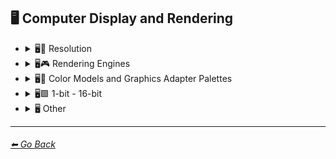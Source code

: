 ## 🖥 Computer Display and Rendering

- <details><summary>🖥📐 Resolution</summary>

    | Keyword        | Example      |
    | ------------- |:-------------:|
    |4k| <img src="https://github.com/willwulfken/MidJourney-Styles-and-Keywords/blob/main/MidJourney%20Styles%20(sphere)/sphere_4k.png?raw=true" width="256" /> | 
    |8k| <img src="https://github.com/willwulfken/MidJourney-Styles-and-Keywords/blob/main/MidJourney%20Styles%20(sphere)/sphere_8k.png?raw=true" width="256" /> | 
    |16k| <img src="https://github.com/willwulfken/MidJourney-Styles-and-Keywords/blob/main/MidJourney%20Styles%20(sphere)/sphere_16k.png?raw=true" width="256" /> |
	|Megapixel| <img src="https://github.com/willwulfken/MidJourney-Styles-and-Keywords/blob/main/MidJourney%20Styles%20(sphere)/sphere_Megapixel.png?raw=true" width="256" /> |

    </details>


- <details><summary>🖥🎮 Rendering Engines</summary>

    | Keyword        | Example      |
    | ------------- |:-------------:|
    |Cinema4D| <img src="https://github.com/willwulfken/MidJourney-Styles-and-Keywords/blob/main/MidJourney%20Styles%20(sphere)/sphere_Cinema4D.png?raw=true" width="256" /> |
    |C4d| <img src="https://github.com/willwulfken/MidJourney-Styles-and-Keywords/blob/main/MidJourney%20Styles%20(sphere)/sphere_c4d.png?raw=truehttps://github.com/willwulfken/MidJourney-Styles-and-Keywords/blob/main/MidJourney%20Styles%20(sphere)/sphere_c4d.png?raw=true" width="256" /> | 
    |Octane| <img src="https://github.com/willwulfken/MidJourney-Styles-and-Keywords/blob/main/MidJourney%20Styles%20(sphere)/sphere_octane.png?raw=true" width="256" /> | 
    |Unreal Engine| <img src="https://github.com/willwulfken/MidJourney-Styles-and-Keywords/blob/main/MidJourney%20Styles%20(sphere)/sphere_unrealengine.png?raw=true" width="256" /> | 
    |Unity Engine| <img src="https://github.com/willwulfken/MidJourney-Styles-and-Keywords/blob/main/MidJourney%20Styles%20(sphere)/sphere_unityengine.png?raw=true" width="256" /> | 
    |Rendered in Houdini| <img src="https://github.com/willwulfken/MidJourney-Styles-and-Keywords/blob/main/MidJourney%20Styles%20(sphere)/sphere_RenderedInHoudini.png?raw=true" width="256" /> |
	|Houdini-Render| <img src="https://github.com/willwulfken/MidJourney-Styles-and-Keywords/blob/main/MidJourney%20Styles%20(sphere)/sphere_Houdini-Render.png?raw=true" width="256" /> |
    |Cycles Render| <img src="https://github.com/willwulfken/MidJourney-Styles-and-Keywords/blob/main/MidJourney%20Styles%20(sphere)/sphere_cyclesrender.png?raw=true" width="256" /> | 
    |Blender Render| <img src="https://github.com/willwulfken/MidJourney-Styles-and-Keywords/blob/main/MidJourney%20Styles%20(sphere)/sphere_blenderrender.png?raw=true" width="256" /> | 
    |Vray| <img src="https://github.com/willwulfken/MidJourney-Styles-and-Keywords/blob/main/MidJourney%20Styles%20(sphere)/sphere_vray.png?raw=true" width="256" /> | 
    |CryEngine| <img src="https://github.com/willwulfken/MidJourney-Styles-and-Keywords/blob/main/MidJourney%20Styles%20(sphere)/sphere_CryEngine.png?raw=true" width="256" /> | 
	|OptiX-Render| <img src="https://github.com/willwulfken/MidJourney-Styles-and-Keywords/blob/main/MidJourney%20Styles%20(sphere)/sphere_OptiX-Render.png?raw=true" width="256" /> |
    |Redshift Render| <img src="https://github.com/willwulfken/MidJourney-Styles-and-Keywords/blob/main/MidJourney%20Styles%20(sphere)/sphere_RedshiftRender.png?raw=true" width="256" /> |
	|LuxCoreRender| <img src="https://github.com/willwulfken/MidJourney-Styles-and-Keywords/blob/main/MidJourney%20Styles%20(sphere)/sphere_LuxCoreRender.png?raw=true" width="256" /> |
	|MentalRay-Render| <img src="https://github.com/willwulfken/MidJourney-Styles-and-Keywords/blob/main/MidJourney%20Styles%20(sphere)/sphere_MentalRay-Render.png?raw=true" width="256" /> |
	|Raylectron| <img src="https://github.com/willwulfken/MidJourney-Styles-and-Keywords/blob/main/MidJourney%20Styles%20(sphere)/sphere_Raylectron.png?raw=true" width="256" /> |
	|Infini-D-Render| <img src="https://github.com/willwulfken/MidJourney-Styles-and-Keywords/blob/main/MidJourney%20Styles%20(sphere)/sphere_Infini-D-Render.png?raw=true" width="256" /> |
	|Zbrush| <img src="https://github.com/willwulfken/MidJourney-Styles-and-Keywords/blob/main/MidJourney%20Styles%20(sphere)/sphere_Zbrush.png?raw=true" width="256" /> |
	|OpenGL| <img src="https://github.com/willwulfken/MidJourney-Styles-and-Keywords/blob/main/MidJourney%20Styles%20(sphere)/sphere_OpenGL.png?raw=true" width="256" /> |
	|DirectX| <img src="https://github.com/willwulfken/MidJourney-Styles-and-Keywords/blob/main/MidJourney%20Styles%20(sphere)/sphere_DirectX.png?raw=true" width="256" /> |


    </details>


- <details><summary>🖥🎨 Color Models and Graphics Adapter Palettes</summary>

    | Keyword        | Example      |
    | ------------- |:-------------:|
    |RGB| <img src="https://github.com/willwulfken/MidJourney-Styles-and-Keywords/blob/main/MidJourney%20Styles%20(sphere)/sphere_RGB.png?raw=true" width="256" /> |
    |CMYK| <img src="https://github.com/willwulfken/MidJourney-Styles-and-Keywords/blob/main/MidJourney%20Styles%20(sphere)/sphere_CMYK.png?raw=true" width="256" /> | 
    |VGA| <img src="https://github.com/willwulfken/MidJourney-Styles-and-Keywords/blob/main/MidJourney%20Styles%20(sphere)/sphere_VGA.png?raw=true" width="256" /> | 
    |EGA| <img src="https://github.com/willwulfken/MidJourney-Styles-and-Keywords/blob/main/MidJourney%20Styles%20(sphere)/sphere_EGA.png?raw=true" width="256" /> | 
    |CGA| <img src="https://github.com/willwulfken/MidJourney-Styles-and-Keywords/blob/main/MidJourney%20Styles%20(sphere)/sphere_CGA.png?raw=true" width="256" /> | 
    |HDR| <img src="https://github.com/willwulfken/MidJourney-Styles-and-Keywords/blob/main/MidJourney%20Styles%20(sphere)/sphere_HDR.png?raw=true" width="256" /> | 
    |Atari Graphics| <img src="https://github.com/willwulfken/MidJourney-Styles-and-Keywords/blob/main/MidJourney%20Styles%20(sphere)/sphere_AtariGraphics.png?raw=true" width="256" /> | 
    |IIGS Graphics| <img src="https://github.com/willwulfken/MidJourney-Styles-and-Keywords/blob/main/MidJourney%20Styles%20(sphere)/sphere_IIGSGraphics.png?raw=true" width="256" /> | 
    |Amiga OCS Graphics| <img src="https://github.com/willwulfken/MidJourney-Styles-and-Keywords/blob/main/MidJourney%20Styles%20(sphere)/sphere_AmigaOCSGraphics.png?raw=true" width="256" /> | 
	|sRGB| <img src="https://github.com/willwulfken/MidJourney-Styles-and-Keywords/blob/main/MidJourney%20Styles%20(sphere)/sphere_sRGB.png?raw=true" width="256" /> |
	|Adobe RGB| <img src="https://github.com/willwulfken/MidJourney-Styles-and-Keywords/blob/main/MidJourney%20Styles%20(sphere)/sphere_AdobeRGB.png?raw=true" width="256" /> |
	|DCI-P3| <img src="https://github.com/willwulfken/MidJourney-Styles-and-Keywords/blob/main/MidJourney%20Styles%20(sphere)/sphere_DCI-P3.png?raw=true" width="256" /> |
	|HSV| <img src="https://github.com/willwulfken/MidJourney-Styles-and-Keywords/blob/main/MidJourney%20Styles%20(sphere)/sphere_HSV.png?raw=true" width="256" /> |
	|HSL| <img src="https://github.com/willwulfken/MidJourney-Styles-and-Keywords/blob/main/MidJourney%20Styles%20(sphere)/sphere_HSL.png?raw=true" width="256" /> |
	|HCL| <img src="https://github.com/willwulfken/MidJourney-Styles-and-Keywords/blob/main/MidJourney%20Styles%20(sphere)/sphere_HCL.png?raw=true" width="256" /> |
	|YCbCr| <img src="https://github.com/willwulfken/MidJourney-Styles-and-Keywords/blob/main/MidJourney%20Styles%20(sphere)/sphere_YCbCr.png?raw=true" width="256" /> |
	|YPbPr| <img src="https://github.com/willwulfken/MidJourney-Styles-and-Keywords/blob/main/MidJourney%20Styles%20(sphere)/sphere_YPbPr.png?raw=true" width="256" /> |
	|scRGB| <img src="https://github.com/willwulfken/MidJourney-Styles-and-Keywords/blob/main/MidJourney%20Styles%20(sphere)/sphere_scRGB.png?raw=true" width="256" /> |
	|Coloroid| <img src="https://github.com/willwulfken/MidJourney-Styles-and-Keywords/blob/main/MidJourney%20Styles%20(sphere)/sphere_Coloroid.png?raw=true" width="256" /> |
	|Pantone| <img src="https://github.com/willwulfken/MidJourney-Styles-and-Keywords/blob/main/MidJourney%20Styles%20(sphere)/sphere_Pantone.png?raw=true" width="256" /> |
	|ProPhoto RGB| <img src="https://github.com/willwulfken/MidJourney-Styles-and-Keywords/blob/main/MidJourney%20Styles%20(sphere)/sphere_ProPhotoRGB.png?raw=true" width="256" /> |

    </details>


- <details><summary>🖥🟩 1-bit - 16-bit</summary>

    | Keyword        | Example      |
    | ------------- |:-------------:|
    |1-bit| <img src="https://github.com/willwulfken/MidJourney-Styles-and-Keywords/blob/main/MidJourney%20Styles%20(sphere)/sphere_1-bit.png?raw=true" width="256" /> | 
    |2-bit| <img src="https://github.com/willwulfken/MidJourney-Styles-and-Keywords/blob/main/MidJourney%20Styles%20(sphere)/sphere_2-bit.png?raw=true" width="256" /> | 
    |3-bit| <img src="https://github.com/willwulfken/MidJourney-Styles-and-Keywords/blob/main/MidJourney%20Styles%20(sphere)/sphere_3-bit.png?raw=true" width="256" /> | 
    |4-bit| <img src="https://github.com/willwulfken/MidJourney-Styles-and-Keywords/blob/main/MidJourney%20Styles%20(sphere)/sphere_4-bit.png?raw=true" width="256" /> | 
    |6-bit| <img src="https://github.com/willwulfken/MidJourney-Styles-and-Keywords/blob/main/MidJourney%20Styles%20(sphere)/sphere_6-bit.png?raw=true" width="256" /> | 
    |8-bit| <img src="https://github.com/willwulfken/MidJourney-Styles-and-Keywords/blob/main/MidJourney%20Styles%20(sphere)/sphere_8-bit.png?raw=true" width="256" /> | 
    |12-bit| <img src="https://github.com/willwulfken/MidJourney-Styles-and-Keywords/blob/main/MidJourney%20Styles%20(sphere)/sphere_12-bit.png?raw=true" width="256" /> | 
    |16-bit| <img src="https://github.com/willwulfken/MidJourney-Styles-and-Keywords/blob/main/MidJourney%20Styles%20(sphere)/sphere_16-bit.png?raw=true" width="256" /> | 
    |4-bit RGB| <img src="https://github.com/willwulfken/MidJourney-Styles-and-Keywords/blob/main/MidJourney%20Styles%20(sphere)/sphere_4-bitRGB.png?raw=true" width="256" /> | 
    |8-bit RGB| <img src="https://github.com/willwulfken/MidJourney-Styles-and-Keywords/blob/main/MidJourney%20Styles%20(sphere)/sphere_8-bitRGB.png?raw=true" width="256" /> | 
    |12-bit RGB| <img src="https://github.com/willwulfken/MidJourney-Styles-and-Keywords/blob/main/MidJourney%20Styles%20(sphere)/sphere_12-bitRGB.png?raw=true" width="256" /> | 
    |16-bit RGB| <img src="https://github.com/willwulfken/MidJourney-Styles-and-Keywords/blob/main/MidJourney%20Styles%20(sphere)/sphere_16-bitRGB.png?raw=true" width="256" /> | 

    </details>


- <details><summary>🖥 Other</summary>

    | Keyword        | Example      |
    | ------------- |:-------------:|
    |AR| <img src="https://github.com/willwulfken/MidJourney-Styles-and-Keywords/blob/main/MidJourney%20Styles%20(sphere)/sphere_AR.png?raw=true" width="256" /> | 
    |VR| <img src="https://github.com/willwulfken/MidJourney-Styles-and-Keywords/blob/main/MidJourney%20Styles%20(sphere)/sphere_VR.png?raw=true" width="256" /> | 

    </details>
    
---
###### [⬅ Go Back](https://github.com/willwulfken/MidJourney-Styles-and-Keywords/blob/main/README.md)